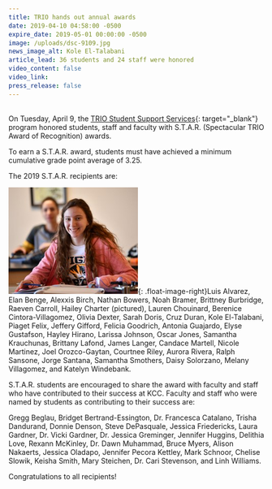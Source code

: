 ```yaml
---
title: TRIO hands out annual awards
date: 2019-04-10 04:58:00 -0500
expire_date: 2019-05-01 00:00:00 -0500
image: /uploads/dsc-9109.jpg
news_image_alt: Kole El-Talabani
article_lead: 36 students and 24 staff were honored
video_content: false
video_link:
press_release: false
---
```


<br>On Tuesday, April 9, the [TRIO Student Support Services](http://www.kcc.edu/students/helpful/trio/Pages/default.aspx){: target="_blank"} program honored students, staff and faculty with S.T.A.R. (Spectacular TRIO Award of Recognition) awards.

To earn a S.T.A.R. award, students must have achieved a minimum cumulative grade point average of 3.25. &nbsp;

The 2019 S.T.A.R. recipients are:

![](/uploads/trio-hailey-charter-dsc-4852.jpg){: .float-image-right}Luis Alvarez, Elan Benge, Alexxis Birch, Nathan Bowers, Noah Bramer, Brittney Burbridge, Raeven Carroll, Hailey Charter (pictured), Lauren Chouinard, Berenice Cintora-Villagomez, Olivia Dexter, Sarah Doris, Cruz Duran, Kole El-Talabani, Piaget Felix, Jeffery Gifford, Felicia Goodrich, Antonia Guajardo, Elyse Gustafson, Hayley Hirano, Larissa Johnson, Oscar Jones, Samantha Krauchunas, Brittany Lafond, James Langer, Candace Martell, Nicole Martinez, Joel Orozco-Gaytan, Courtnee Riley, Aurora Rivera, Ralph Sansone, Jorge Santana, Samantha Smothers, Daisy Solorzano, Melany Villagomez, and Katelyn Windebank.

S.T.A.R. students are encouraged to share the award with faculty and staff who have contributed to their success at KCC. Faculty and staff who were named by students as contributing to their success are:

Gregg Beglau, Bridget Bertrand-Essington, Dr. Francesca Catalano, Trisha Dandurand, Donnie Denson, Steve DePasquale, Jessica Friedericks, Laura Gardner, Dr. Vicki Gardner, Dr. Jessica Greminger, Jennifer Huggins, Delithia Love, Rexann McKinley, Dr. Dawn Muhammad, Bruce Myers, Alison Nakaerts, Jessica Oladapo, Jennifer Pecora Kettley, Mark Schnoor, Chelise Slowik, Keisha Smith, Mary Steichen, Dr. Cari Stevenson, and Linh Williams.

Congratulations to all recipients!